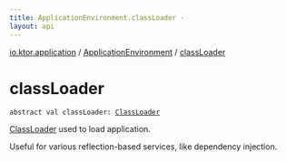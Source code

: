 ```yaml
---
title: ApplicationEnvironment.classLoader - 
layout: api
---
```


<div class='api-docs-breadcrumbs'><a href="../index.html">io.ktor.application</a> / <a href="index.html">ApplicationEnvironment</a> / <a href="./class-loader.html">classLoader</a></div>

# classLoader

<div class="signature"><code><span class="keyword">abstract</span> <span class="keyword">val </span><span class="identifier">classLoader</span><span class="symbol">: </span><a href="http://docs.oracle.com/javase/6/docs/api/java/lang/ClassLoader.html"><span class="identifier">ClassLoader</span></a></code></div>

<a href="http://docs.oracle.com/javase/6/docs/api/java/lang/ClassLoader.html">ClassLoader</a> used to load application.

Useful for various reflection-based services, like dependency injection.

